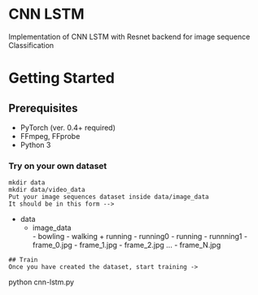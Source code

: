 # CNN LSTM 
Implementation of CNN LSTM with Resnet backend for image sequence Classification

# Getting Started
## Prerequisites
* PyTorch (ver. 0.4+ required)
* FFmpeg, FFprobe
* Python 3


### Try on your own dataset 

```
mkdir data
mkdir data/video_data
Put your image sequences dataset inside data/image_data
It should be in this form -->
```
+ data 
    + image_data    
            - bowling
            - walking
            + running 
                    - running0
                    - running
                    - runnning1
                        - frame_0.jpg
                        - frame_1.jpg
                        - frame_2.jpg
                          ...
                        - frame_N.jpg
```
## Train
Once you have created the dataset, start training ->
```
python cnn-lstm.py 
```
